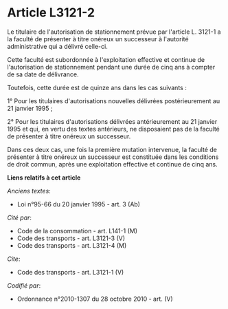 # Article L3121-2

Le titulaire de l'autorisation de stationnement prévue par l'article L. 3121-1 a la faculté de présenter à titre onéreux un
successeur à l'autorité administrative qui a délivré celle-ci. 

Cette faculté est subordonnée à l'exploitation effective et continue de l'autorisation de stationnement pendant une durée de
cinq ans à compter de sa date de délivrance. 

Toutefois, cette durée est de quinze ans dans les cas suivants : 

1° Pour les titulaires d'autorisations nouvelles délivrées postérieurement au 21 janvier 1995 ; 

2° Pour les titulaires d'autorisations délivrées antérieurement au 21 janvier 1995 et qui, en vertu des textes antérieurs, ne
disposaient pas de la faculté de présenter à titre onéreux un successeur. 

Dans ces deux cas, une fois la première mutation intervenue, la faculté de présenter à titre onéreux un successeur est
constituée dans les conditions de droit commun, après une exploitation effective et continue de cinq ans.

**Liens relatifs à cet article**

_Anciens textes_:

  - Loi n°95-66 du 20 janvier 1995 - art. 3 (Ab)

_Cité par_:

  - Code de la consommation - art. L141-1 (M)
  - Code des transports - art. L3121-3 (V)
  - Code des transports - art. L3121-4 (M)

_Cite_:

  - Code des transports - art. L3121-1 (V)

_Codifié par_:

  - Ordonnance n°2010-1307 du 28 octobre 2010 - art. (V)
